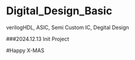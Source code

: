 # Digital_Design_Basic
verilogHDL, ASIC, Semi Custom IC, Degital Design

###2024.12.13
Init Project

#Happy X-MAS
